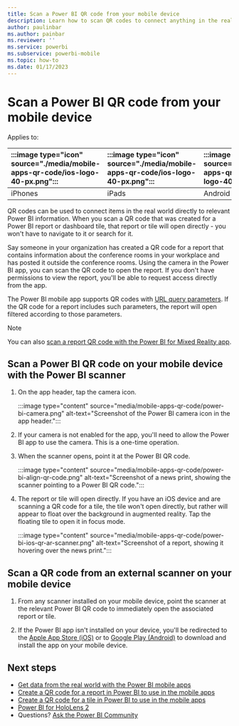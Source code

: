 ```yaml
---
title: Scan a Power BI QR code from your mobile device
description: Learn how to scan QR codes to connect anything in the real world directly to related information in the Power BI mobile app.
author: paulinbar
ms.author: painbar
ms.reviewer: ''
ms.service: powerbi
ms.subservice: powerbi-mobile
ms.topic: how-to
ms.date: 01/17/2023
---
```


# Scan a Power BI QR code from your mobile device

Applies to:

| :::image type="icon" source="./media/mobile-apps-qr-code/ios-logo-40-px.png"::: | :::image type="icon" source="./media/mobile-apps-qr-code/ios-logo-40-px.png"::: | :::image type="icon" source="././media/mobile-apps-qr-code/android-logo-40-px.png"::: | :::image type="icon" source="././media/mobile-apps-qr-code/android-logo-40-px.png"::: |
|:--- |:--- |:--- |:--- |
|iPhones |iPads |Android phones |Android tablets |

QR codes can be used to connect items in the real world directly to relevant Power BI information. When you scan a QR code that was created for a Power BI report or dashboard tile, that report or tile will open directly - you won't have to navigate to it or search for it.

Say someone in your organization has created a QR code for a report that contains information about the conference rooms in your workplace and has posted it outside the conference rooms. Using the camera in the Power BI app, you can scan the QR code to open the report. If you don't have permissions to view the report, you'll be able to request access directly from the app.

The Power BI mobile app supports QR codes with [URL query parameters](../../collaborate-share/service-url-filters.md). If the QR code for a report includes such parameters, the report will open filtered according to those parameters.

> [!NOTE]
> You can also [scan a report QR code with the Power BI for Mixed Reality app](./mobile-hololens2-app.md#open-reports-with-qr-codes).

## Scan a Power BI QR code on your mobile device with the Power BI scanner

1. On the app header, tap the camera icon.

    :::image type="content" source="media/mobile-apps-qr-code/power-bi-camera.png" alt-text="Screenshot of the Power BI camera icon in the app header.":::

2. If your camera is not enabled for the app, you'll need to allow the Power BI app to use the camera. This is a one-time operation.

3. When the scanner opens, point it at the Power BI QR code.

    :::image type="content" source="media/mobile-apps-qr-code/power-bi-align-qr-code.png" alt-text="Screenshot of a news print, showing the scanner pointing to a Power BI QR code.":::

4. The report or tile will open directly. If you have an iOS device and are scanning a QR code for a tile, the tile won't open directly, but rather will appear to float over the background in augmented reality. Tap the floating tile to open it in focus mode.

    :::image type="content" source="media/mobile-apps-qr-code/power-bi-ios-qr-ar-scanner.png" alt-text="Screenshot of a report, showing it hovering over the news print.":::

## Scan a QR code from an external scanner on your mobile device

1. From any scanner installed on your mobile device, point the scanner at the relevant Power BI QR code to immediately open the associated report or tile.

2. If the Power BI app isn't installed on your device, you'll be redirected to the [Apple App Store (iOS)](https://go.microsoft.com/fwlink/?LinkId=522062) or to [Google Play (Android)](https://go.microsoft.com/fwlink/?LinkID=544867) to download and install the app on your mobile device.

## Next steps

- [Get data from the real world with the Power BI mobile apps](mobile-apps-data-in-real-world-context.md)
- [Create a QR code for a report in Power BI to use in the mobile apps](../../create-reports/service-create-qr-code-for-report.md)
- [Create a QR code for a tile in Power BI to use in the mobile apps](../../create-reports/service-create-qr-code-for-tile.md)
- [Power BI for HoloLens 2](./mobile-hololens2-app.md)
- Questions? [Ask the Power BI Community](https://community.powerbi.com/)
